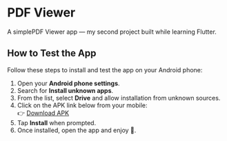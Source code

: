 # PDF Viewer  

A simplePDF Viewer app — my second project built while learning Flutter.  

## How to Test the App  

Follow these steps to install and test the app on your Android phone:  

1. Open your **Android phone settings**.  
2. Search for **Install unknown apps**.  
3. From the list, select **Drive** and allow installation from unknown sources.  
4. Click on the APK link below from your mobile:  
   👉 [Download APK](https://drive.google.com/file/d/1u_UZ9dWdhTrLlxYwZSfmNY1r12CWssox/view?usp=drive_link)  
5. Tap **Install** when prompted.  
6. Once installed, open the app and enjoy 🎉.  
